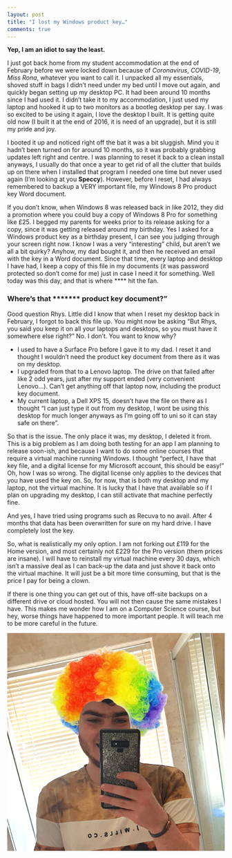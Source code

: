 ```yaml
---
layout: post
title: "I lost my Windows product key…"
comments: true
---
```


**Yep, I am an idiot to say the least.**

I just got back home from my student accommodation at the end of February before we were locked down because of *Coronavirus*, *COVID-19*, *Miss Rona*, whatever you want to call it. I unpacked all my essentials, shoved stuff in bags I didn’t need under my bed until I move out again, and quickly began setting up my desktop PC. It had been around 10 months since I had used it. I didn’t take it to my accommodation, I just used my laptop and hooked it up to two monitors as a bootleg desktop per say. I was so excited to be using it again, I love the desktop I built. It is getting quite old now (I built it at the end of 2016, it is need of an upgrade), but it is still my pride and joy.

I booted it up and noticed right off the bat it was a bit sluggish. Mind you it hadn’t been turned on for around 10 months, so it was probably grabbing updates left right and centre. I was planning to reset it back to a clean install anyways, I usually do that once a year to get rid of all the clutter that builds up on there when I installed that program I needed one time but never used again (I’m looking at you **Speccy**). However, before I reset, I had always remembered to backup a VERY important file, my Windows 8 Pro product key Word document.

If you don’t know, when Windows 8 was released back in like 2012, they did a promotion where you could buy a copy of Windows 8 Pro for something like £25. I begged my parents for weeks prior to its release asking for a copy, since it was getting released around my birthday. Yes I asked for a Windows product key as a birthday present, I can see you judging through your screen right now. I know I was a very “interesting” child, but aren’t we all a bit quirky? Anyhow, my dad bought it, and then he received an email with the key in a Word document. Since that time, every laptop and desktop I have had, I keep a copy of this file in my documents (it was password protected so don’t come for me) just in case I need it for something. Well today was this day, and that is where \*\*\*\* hit the fan.

### Where’s that \*\*\*\*\*\*\* product key document?”

Good question Rhys. Little did I know that when I reset my desktop back in February, I forgot to back this file up. You might now be asking “But Rhys, you said you keep it on all your laptops and desktops, so you must have it somewhere else right?” No. I don’t. You want to know why?

* I used to have a Surface Pro before I gave it to my dad. I reset it and thought I wouldn’t need the product key document from there as it was on my desktop.
* I upgraded from that to a Lenovo laptop. The drive on that failed after like 2 odd years, just after my support ended (very convenient Lenovo…). Can’t get anything off that laptop now, including the product key document.
* My current laptop, a Dell XPS 15, doesn’t have the file on there as I thought “I can just type it out from my desktop, I wont be using this desktop for much longer anyways as I’m going off to uni so it can stay safe on there”.

So that is the issue. The only place it was, my desktop, I deleted it from. This is a big problem as I am doing both testing for an app I am planning to release soon-ish, and because I want to do some online courses that require a virtual machine running Windows. I thought “perfect, I have that key file, and a digital license for my Microsoft account, this should be easy!” Oh, how I was so wrong. The digital license only applies to the devices that you have used the key on. So, for now, that is both my desktop and my laptop, not the virtual machine. It is lucky that I have that available so if I plan on upgrading my desktop, I can still activate that machine perfectly fine.

And yes, I have tried using programs such as Recuva to no avail. After 4 months that data has been overwritten for sure on my hard drive. I have completely lost the key.

So, what is realistically my only option. I am not forking out £119 for the Home version, and most certainly not £229 for the Pro version (them prices are insane). I will have to reinstall my virtual machine every 30 days, which isn’t a massive deal as I can back-up the data and just shove it back onto the virtual machine. It will just be a bit more time consuming, but that is the price I pay for being a clown.

If there is one thing you can get out of this, have off-site backups on a different drive or cloud hosted. You will not then cause the same mistakes I have. This makes me wonder how I am on a Computer Science course, but hey, worse things have happened to more important people. It will teach me to be more careful in the future.

![Me as a clown](https://raw.githubusercontent.com/rhys-wootton/blog/master/assets/images/2020-06-12/clown.png "A selfie of myself after resetting my desktop without backing up my product key document")

